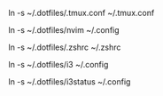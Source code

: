 ln -s ~/.dotfiles/.tmux.conf ~/.tmux.conf

ln -s ~/.dotfiles/nvim ~/.config

ln -s ~/.dotfiles/.zshrc ~/.zshrc

ln -s ~/.dotfiles/i3 ~/.config

ln -s ~/.dotfiles/i3status ~/.config
